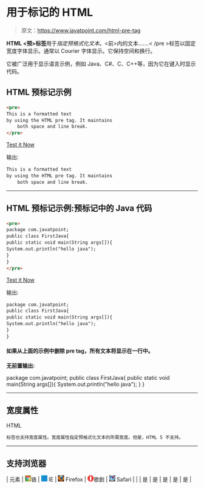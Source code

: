 # 用于标记的 HTML

> 原文：<https://www.javatpoint.com/html-pre-tag>

**HTML <预>标签**用于*指定预格式化文本*。<前>内的文本.......< /pre >标签以固定宽度字体显示。通常以 Courier 字体显示。它保持空间和换行。

它被广泛用于显示语言示例，例如 Java、C#、C、C++等，因为它在键入时显示代码。

## HTML 预标记示例

```html
<pre>
This is a formatted text 
by using the HTML pre tag. It maintains
    both space and line break.
</pre>

```

[Test it Now](https://www.javatpoint.com/oprweb/test.jsp?filename=htmlpretag1)

输出:

```html
This is a formatted text 
by using the HTML pre tag. It maintains
    both space and line break.

```

* * *

## HTML 预标记示例:预标记中的 Java 代码

```html
<pre>
package com.javatpoint;
public class FirstJava{
public static void main(String args[]){
System.out.println("hello java");
}
}
</pre>

```

[Test it Now](https://www.javatpoint.com/oprweb/test.jsp?filename=htmlpretag2)

输出:

```html
package com.javatpoint;
public class FirstJava{
public static void main(String args[]){
System.out.println("hello java");
}
}

```

#### 如果从上面的示例中删除 pre tag，所有文本将显示在一行中。

**无前置输出:**

package com.javatpoint; public class FirstJava{ public static void main(String args[]){ System.out.println("hello java"); } }

* * *

## 宽度属性

HTML

```html
标签也支持宽度属性。宽度属性指定预格式化文本的所需宽度。但是，HTML 5 不支持。
```

* * *

## 支持浏览器

| 元素 | ![chrome browser](img/4fbdc93dc2016c5049ed108e7318df19.png)铬 | ![ie browser](img/83dd23df1fe8373fd5bf054b2c1dd88b.png) IE | ![firefox browser](img/4f001fff393888a8a807ed29b28145d1.png) Firefox | ![opera browser](img/6cad4a592cc69a052056a0577b4aac65.png)歌剧 | ![safari browser](img/a0f6a9711a92203c5dc5c127fe9c9fca.png) Safari |
|  | 是 | 是 | 是 | 是 | 是 |